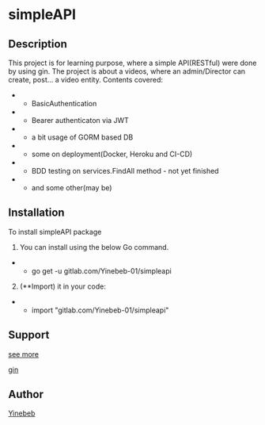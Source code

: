 # simpleAPI

## Description
This project is for learning purpose, where a simple API(RESTful) were done by using gin.
The project is about a videos, where an admin/Director can create, post... a video entity.
Contents covered:
* * BasicAuthentication
* * Bearer authenticaton  via JWT
* * a bit usage of GORM based DB
* * some on deployment(Docker, Heroku and CI-CD)
* * BDD testing on services.FindAll method - not yet finished
* * and some other(may be) 

## Installation
To install simpleAPI package

1. You can install using the below Go command.
- - go get -u gitlab.com/Yinebeb-01/simpleapi
2. (**Import) it in your code:
- - import "gitlab.com/Yinebeb-01/simpleapi"


## Support
[see more](https://www.youtube.com/playlist?list=PL3eAkoh7fypr8zrkiygiY1e9osoqjoV9w)

<a href="https://github.com/gin-gonic/gin" target="_blank">gin</a>


## Author
 [Yinebeb](https://https://gitlab.com/Yinebeb-01)
